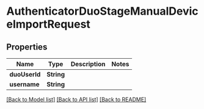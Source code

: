# AuthenticatorDuoStageManualDeviceImportRequest

## Properties
Name | Type | Description | Notes
------------ | ------------- | ------------- | -------------
**duoUserId** | **String** |  | 
**username** | **String** |  | 

[[Back to Model list]](../README.md#documentation-for-models) [[Back to API list]](../README.md#documentation-for-api-endpoints) [[Back to README]](../README.md)


